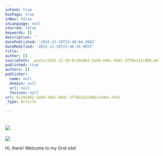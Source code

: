 ```yaml
---
inFeed: true
hasPage: true
inNav: false
inLanguage: null
starred: false
keywords: []
description: ''
datePublished: '2015-12-19T23:48:04.208Z'
dateModified: '2015-12-19T23:46:34.907Z'
title: ''
author: []
sourcePath: _posts/2015-12-19-6c29a462-2a9d-446c-b84c-3ff0e121c9bb.md
published: true
authors: []
publisher:
  name: null
  domain: null
  url: null
  favicon: null
url: 6c29a462-2a9d-446c-b84c-3ff0e121c9bb/index.html
_type: Article

---
```

# ![](https://the-grid-user-content.s3-us-west-2.amazonaws.com/ac1f3020-dcf0-47c3-9c88-c5b8e6354fa8.JPG)
![](https://imgflo.herokuapp.com/graph/vahj1ThiexotieMo/66ca9fc6c2ba7b84c3983978836b653c/passthrough.jpg?height=600&input=https%3A%2F%2Fthe-grid-user-content.s3-us-west-2.amazonaws.com%2Fac1f3020-dcf0-47c3-9c88-c5b8e6354fa8.JPG)

Hi, there! Welcome to my Grid site!